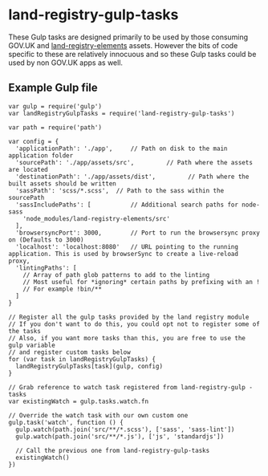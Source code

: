 # land-registry-gulp-tasks

These Gulp tasks are designed primarily to be used by those consuming GOV.UK and [land-registry-elements](https://github.com/LandRegistry/land-registry-elements) assets. However the bits of code specific to these are relatively innocuous and so these Gulp tasks could be used by non GOV.UK apps as well.

## Example Gulp file

```
var gulp = require('gulp')
var landRegistryGulpTasks = require('land-registry-gulp-tasks')

var path = require('path')

var config = {
  'applicationPath': './app',     // Path on disk to the main application folder
  'sourcePath': './app/assets/src',         // Path where the assets are located
  'destinationPath': './app/assets/dist',         // Path where the built assets should be written
  'sassPath': 'scss/*.scss',  // Path to the sass within the sourcePath
  'sassIncludePaths': [           // Additional search paths for node-sass
    'node_modules/land-registry-elements/src'
  ],
  'browsersyncPort': 3000,        // Port to run the browsersync proxy on (Defaults to 3000)
  'localhost': 'localhost:8080'   // URL pointing to the running application. This is used by browserSync to create a live-reload proxy,
  'lintingPaths': [
    // Array of path glob patterns to add to the linting
    // Most useful for *ignoring* certain paths by prefixing with an !
    // For example !bin/**
  ]
}

// Register all the gulp tasks provided by the land registry module
// If you don't want to do this, you could opt not to register some of the tasks
// Also, if you want more tasks than this, you are free to use the gulp variable
// and register custom tasks below
for (var task in landRegistryGulpTasks) {
  landRegistryGulpTasks[task](gulp, config)
}

// Grab reference to watch task registered from land-registry-gulp -tasks
var existingWatch = gulp.tasks.watch.fn

// Override the watch task with our own custom one
gulp.task('watch', function () {
  gulp.watch(path.join('src/**/*.scss'), ['sass', 'sass-lint'])
  gulp.watch(path.join('src/**/*.js'), ['js', 'standardjs'])

  // Call the previous one from land-registry-gulp-tasks
  existingWatch()
})

```
